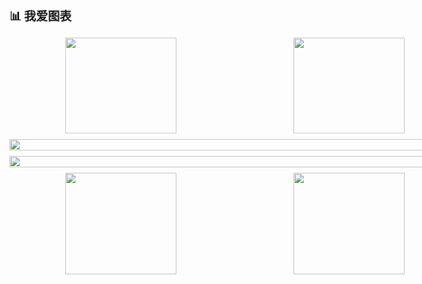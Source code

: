 ## 📊 我爱图表

<div align="center" style="display: flex; flex-wrap: wrap; justify-content: center; width: 800px; margin: 0 auto;">
  <!-- 第一行：主要统计和语言 (左右对齐) -->
  <div style="display: flex; width: 100%; margin-bottom: 10px; padding: 0;">
    <img height="170" style="width: 50%; padding-right: 5px;" src="https://github-readme-stats.vercel.app/api?username=Ebotian&show_icons=true&theme=radical&locale=cn&include_all_commits=true&count_private=true&hide_border=true" />
    <img height="170" style="width: 50%; padding-left: 5px;" src="https://github-readme-stats.vercel.app/api/top-langs/?username=Ebotian&layout=compact&theme=radical&locale=cn&hide=jupyter%20notebook&hide_border=true" />
  </div>

  <!-- 第二行：成就奖杯 (完全全宽) -->
  <div style="width: 100%; margin-bottom: 10px; padding: 0;">
    <img style="width: 100%;" src="https://github-profile-trophy.vercel.app/?username=Ebotian&theme=radical&row=1&no-frame=true&margin-w=15" />
  </div>

  <!-- 第三行：贡献热力图 (完全全宽) -->
  <div style="width: 100%; margin-bottom: 10px; padding: 0;">
    <img style="width: 100%;" src="https://github-profile-summary-cards.vercel.app/api/cards/profile-details?username=Ebotian&theme=radical" />
  </div>

  <!-- 第四行：每周贡献和语言分布 (左右对齐) -->
  <div style="display: flex; width: 100%; padding: 0;">
    <img height="180" style="width: 50%; padding-right: 5px;" src="https://github-profile-summary-cards.vercel.app/api/cards/productive-time?username=Ebotian&theme=radical&utcOffset=8" />
    <img height="180" style="width: 50%; padding-left: 5px;" src="https://github-profile-summary-cards.vercel.app/api/cards/repos-per-language?username=Ebotian&theme=radical" />
  </div>
</div>
